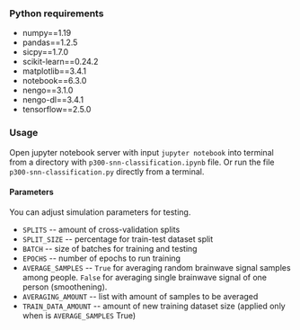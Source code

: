 ### Python requirements

- numpy==1.19
- pandas==1.2.5
- sicpy==1.7.0
- scikit-learn==0.24.2
- matplotlib==3.4.1
- notebook==6.3.0
- nengo==3.1.0
- nengo-dl==3.4.1
- tensorflow==2.5.0

### Usage

Open jupyter notebook server with input `jupyter notebook` into terminal from a directory with `p300-snn-classification.ipynb` file. Or run the file `p300-snn-classification.py` directly from a terminal.

#### Parameters

You can adjust simulation parameters for testing.

- `SPLITS` -- amount of cross-validation splits
- `SPLIT_SIZE` -- percentage for train-test dataset split
- `BATCH` -- size of batches for training and testing
- `EPOCHS` -- number of epochs to run training
- `AVERAGE_SAMPLES` -- `True` for averaging random brainwave signal samples among people. `False` for averaging single brainwave signal of one person (smoothening).
- `AVERAGING_AMOUNT` -- list with amount of samples to be averaged
- `TRAIN_DATA_AMOUNT` -- amount of new training dataset size (applied only when is `AVERAGE_SAMPLES` True)

